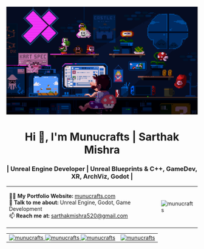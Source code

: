 ![MasterHead](https://github.com/munucrafts/munucrafts/blob/main/dempgi7-520f8d5f-63d4-4453-8822-dbc149ae27f8.gif)
<h1 align="center">Hi 👋, I'm Munucrafts | Sarthak Mishra</h1>
<h3 align="center">| Unreal Engine Developer | Unreal Blueprints & C++, GameDev, XR, ArchViz, Godot |</h3>

<table>
  <tr>
    <td>
      <p align="left">
        👨‍💻 <strong>My Portfolio Website:</strong> <a href="https://munucrafts.com" target="blank">munucrafts.com</a><br>
        💬 <strong>Talk to me about:</strong> Unreal Engine, Godot, Game Development<br>
        📫 <strong>Reach me at:</strong> <a href="mailto:sarthakmishra520@gmail.com">sarthakmishra520@gmail.com</a>
      </p>
    </td>
    <td>
      <img src="https://github-readme-stats.vercel.app/api/top-langs?username=munucrafts&show_icons=true&locale=en&layout=compact&theme=dark" alt="munucrafts" />
    </td>
  </tr>
</table>

<table>
  <tr>
    <td align="left">
      <a href="https://twitter.com/munucrafts" target="blank">
        <img src="https://raw.githubusercontent.com/rahuldkjain/github-profile-readme-generator/master/src/images/icons/Social/twitter.svg" alt="munucrafts" height="30" width="40" />
      </a>
      <a href="https://linkedin.com/in/munucrafts" target="blank">
        <img src="https://raw.githubusercontent.com/rahuldkjain/github-profile-readme-generator/master/src/images/icons/Social/linked-in-alt.svg" alt="munucrafts" height="30" width="40" />
      </a>
      <a href="https://www.youtube.com/@munucrafts" target="blank">
        <img src="https://raw.githubusercontent.com/rahuldkjain/github-profile-readme-generator/master/src/images/icons/Social/youtube.svg" alt="munucrafts" height="30" width="40" />
      </a>
    </td>
    <td align="left">
      <a href="https://www.buymeacoffee.com/munucrafts">
        <img src="https://cdn.buymeacoffee.com/buttons/v2/default-yellow.png" height="50" width="210" alt="munucrafts" />
      </a>
    </td>
  </tr>
</table>
